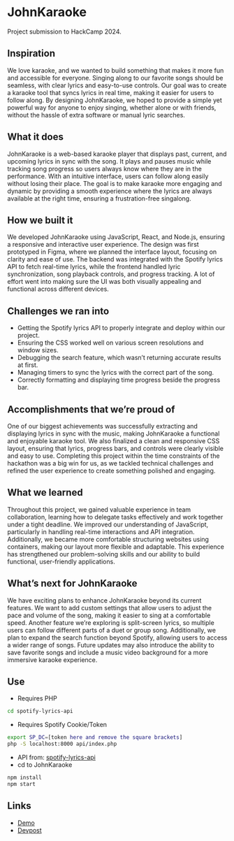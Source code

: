 # JohnKaraoke
Project submission to HackCamp 2024.

## Inspiration
We love karaoke, and we wanted to build something that makes it more fun and accessible for everyone. Singing along to our favorite songs should be seamless, with clear lyrics and easy-to-use controls. Our goal was to create a karaoke tool that syncs lyrics in real time, making it easier for users to follow along. By designing JohnKaraoke, we hoped to provide a simple yet powerful way for anyone to enjoy singing, whether alone or with friends, without the hassle of extra software or manual lyric searches.

## What it does

JohnKaraoke is a web-based karaoke player that displays past, current, and upcoming lyrics in sync with the song. It plays and pauses music while tracking song progress so users always know where they are in the performance. With an intuitive interface, users can follow along easily without losing their place. The goal is to make karaoke more engaging and dynamic by providing a smooth experience where the lyrics are always available at the right time, ensuring a frustration-free singalong.

## How we built it

We developed JohnKaraoke using JavaScript, React, and Node.js, ensuring a responsive and interactive user experience. The design was first prototyped in Figma, where we planned the interface layout, focusing on clarity and ease of use. The backend was integrated with the Spotify lyrics API to fetch real-time lyrics, while the frontend handled lyric synchronization, song playback controls, and progress tracking. A lot of effort went into making sure the UI was both visually appealing and functional across different devices.

## Challenges we ran into
- Getting the Spotify lyrics API to properly integrate and deploy within our project.
- Ensuring the CSS worked well on various screen resolutions and window sizes.
- Debugging the search feature, which wasn’t returning accurate results at first.
- Managing timers to sync the lyrics with the correct part of the song.
- Correctly formatting and displaying time progress beside the progress bar.

## Accomplishments that we’re proud of
One of our biggest achievements was successfully extracting and displaying lyrics in sync with the music, making JohnKaraoke a functional and enjoyable karaoke tool. We also finalized a clean and responsive CSS layout, ensuring that lyrics, progress bars, and controls were clearly visible and easy to use. Completing this project within the time constraints of the hackathon was a big win for us, as we tackled technical challenges and refined the user experience to create something polished and engaging.

## What we learned
Throughout this project, we gained valuable experience in team collaboration, learning how to delegate tasks effectively and work together under a tight deadline. We improved our understanding of JavaScript, particularly in handling real-time interactions and API integration. Additionally, we became more comfortable structuring websites using containers, making our layout more flexible and adaptable. This experience has strengthened our problem-solving skills and our ability to build functional, user-friendly applications.

## What’s next for JohnKaraoke
We have exciting plans to enhance JohnKaraoke beyond its current features. We want to add custom settings that allow users to adjust the pace and volume of the song, making it easier to sing at a comfortable speed. Another feature we’re exploring is split-screen lyrics, so multiple users can follow different parts of a duet or group song. Additionally, we plan to expand the search function beyond Spotify, allowing users to access a wider range of songs. Future updates may also introduce the ability to save favorite songs and include a music video background for a more immersive karaoke experience.

## Use

* Requires PHP
```sh
cd spotify-lyrics-api
```

* Requires Spotify Cookie/Token
```sh
export SP_DC=[token here and remove the square brackets]
php -S localhost:8000 api/index.php
```
* API from: [spotify-lyrics-api](https://github.com/akashrchandran/spotify-lyrics-api)
* cd to JohnKaraoke
```sh
npm install
npm start
```
## Links
* [Demo](https://www.youtube.com/watch?v=G7PKm0D7Yyc)
* [Devpost](https://devpost.com/software/johnkaraoke)
